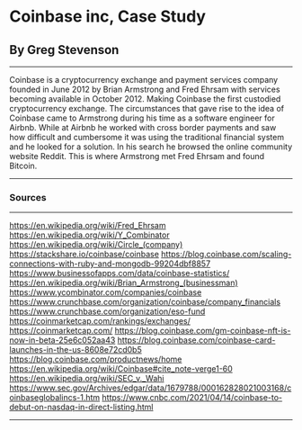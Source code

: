# Coinbase inc, Case Study
## By Greg Stevenson
___
Coinbase is a cryptocurrency exchange and payment services company founded in June 2012 by
Brian Armstrong and Fred Ehrsam with services becoming available in October 2012. Making Coinbase the first custodied cryptocurrency exchange. The circumstances that gave rise to the idea of Coinbase came to Armstrong during his time as a software engineer for Airbnb. While at Airbnb he worked with cross border payments and saw how difficult and cumbersome it was using the traditional financial system and he looked for a solution. In his search he browsed the online community website Reddit. This is where Armstrong met Fred Ehrsam and found Bitcoin. 




___
### Sources
___
https://en.wikipedia.org/wiki/Fred_Ehrsam 
https://en.wikipedia.org/wiki/Y_Combinator
https://en.wikipedia.org/wiki/Circle_(company)
https://stackshare.io/coinbase/coinbase
https://blog.coinbase.com/scaling-connections-with-ruby-and-mongodb-99204dbf8857
https://www.businessofapps.com/data/coinbase-statistics/
https://en.wikipedia.org/wiki/Brian_Armstrong_(businessman)
https://www.ycombinator.com/companies/coinbase
https://www.crunchbase.com/organization/coinbase/company_financials
https://www.crunchbase.com/organization/eso-fund
https://coinmarketcap.com/rankings/exchanges/
https://coinmarketcap.com/
https://blog.coinbase.com/gm-coinbase-nft-is-now-in-beta-25e6c052aa43
https://blog.coinbase.com/coinbase-card-launches-in-the-us-8608e72cd0b5
https://blog.coinbase.com/productnews/home
https://en.wikipedia.org/wiki/Coinbase#cite_note-verge1-60
https://en.wikipedia.org/wiki/SEC_v._Wahi
https://www.sec.gov/Archives/edgar/data/1679788/000162828021003168/coinbaseglobalincs-1.htm
https://www.cnbc.com/2021/04/14/coinbase-to-debut-on-nasdaq-in-direct-listing.html
___